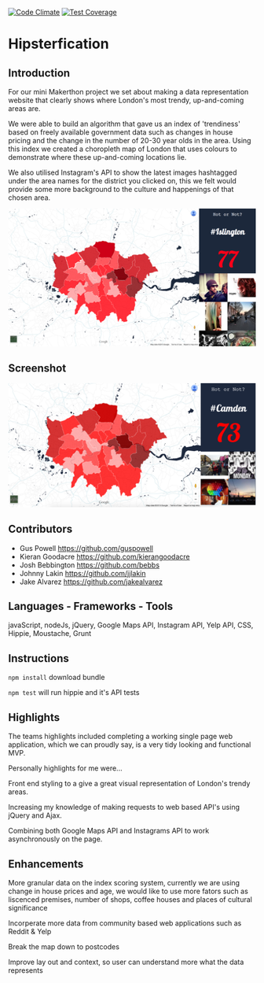 [![Code Climate](https://codeclimate.com/github/kierangoodacre/london_gents/badges/gpa.svg)](https://codeclimate.com/github/kierangoodacre/london_gents)
[![Test Coverage](https://codeclimate.com/github/kierangoodacre/london_gents/badges/coverage.svg)](https://codeclimate.com/github/kierangoodacre/london_gents)

Hipsterfication
=======================

Introduction
--------------------

For our mini Makerthon project we set about making a data representation website that clearly shows where London's most trendy, up-and-coming areas are.

We were able to build an algorithm that gave us an index of 'trendiness' based on freely available government data such as changes in house pricing and the change in the number of 20-30 year olds in the area. Using this index we created a choropleth map of London that uses colours to demonstrate where these up-and-coming locations lie.

We also utilised Instagram's API to show the latest images hashtagged under the area names for the district you clicked on, this we felt would provide some more background to the culture and happenings of that chosen area.

![SCREEN_SHOT](./public/images/app_screen_shot.png)


Screenshot
---------------

![SCREEN_SHOT](./public/images/screenshot.png)

Contributors
--------------------

- Gus Powell https://github.com/guspowell
- Kieran Goodacre https://github.com/kierangoodacre
- Josh Bebbington https://github.com/bebbs
- Johnny Lakin https://github.com/jjlakin
- Jake Alvarez https://github.com/jakealvarez

Languages - Frameworks - Tools
--------------------------------

javaScript,
nodeJs,
jQuery,
Google Maps API,
Instagram API,
Yelp API,
CSS,
Hippie,
Moustache,
Grunt

Instructions
------------------
```npm install``` download bundle

```npm test``` will run hippie and it's API tests

Highlights
-----------------

The teams highlights included completing a working single page web application, which we can proudly say, is a very tidy looking and functional MVP.

Personally highlights for me were...

Front end styling to a give a great visual representation of London's trendy areas.

Increasing my knowledge of making requests to web based API's using jQuery and Ajax.

Combining both Google Maps API and Instagrams API to work asynchronously on the page.

Enhancements
------------------

More granular data on the index scoring system, currently we are using change in house prices and age, we would like to use more fators such as liscenced premises, number of shops, coffee houses and places of cultural significance

Incorperate more data from community based web applications such as Reddit & Yelp

Break the map down to postcodes

Improve lay out and context, so user can understand more what the data represents
